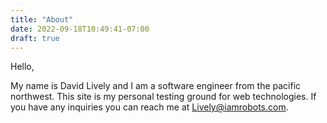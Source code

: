```yaml
---
title: "About"
date: 2022-09-18T10:49:41-07:00
draft: true
---
```


Hello,

My name is David Lively and I am a software engineer from the pacific northwest. This site is my personal testing ground for web technologies. If you have any inquiries you can reach me at [Lively@iamrobots.com](mailto:lively@iamrobots.com).
